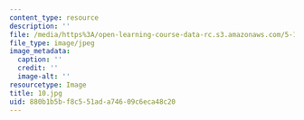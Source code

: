 ```yaml
---
content_type: resource
description: ''
file: /media/https%3A/open-learning-course-data-rc.s3.amazonaws.com/5-112-principles-of-chemical-science-fall-2005/880b1b5bf8c551ada74609c6eca48c20_10.jpg
file_type: image/jpeg
image_metadata:
  caption: ''
  credit: ''
  image-alt: ''
resourcetype: Image
title: 10.jpg
uid: 880b1b5b-f8c5-51ad-a746-09c6eca48c20
---
```

